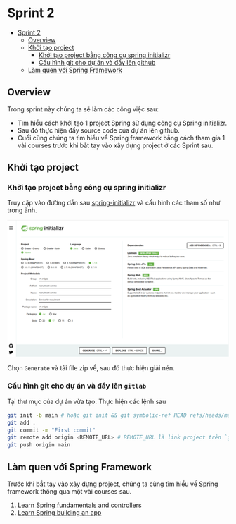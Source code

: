 # Sprint 2

<!-- TOC -->
* [Sprint 2](#sprint-2)
  * [Overview](#overview)
  * [Khởi tạo project](#khởi-tạo-project)
    * [Khởi tạo project bằng công cụ spring initializr](#khởi-tạo-project-bằng-công-cụ-spring-initializr)
    * [Cấu hình git cho dự án và đẩy lên github](#cấu-hình-git-cho-dự-án-và-đẩy-lên-github)
  * [Làm quen với Spring Framework](#làm-quen-với-spring-framework)
<!-- TOC -->

## Overview

Trong sprint này chúng ta sẽ làm các công việc sau:

- Tìm hiểu cách khởi tạo 1 project Spring sử dụng công cụ Spring initializr.
- Sau đó thực hiện đẩy source code của dự án lên github.
- Cuối cùng chúng ta tìm hiểu về Spring framework bằng cách tham gia 1 vài courses trước khi bắt tay vào xây dựng
  project ở các Sprint sau.

## Khởi tạo project

### Khởi tạo project bằng công cụ spring initializr

Truy cập vào đường dẫn sau [spring-initializr](https://start.spring.io/) và cấu hình các tham số như trong ảnh.

![](img/spring-initializr.png)

Chọn `Generate` và tải file zip về, sau đó thực hiện giải nén.

### Cấu hình git cho dự án và đẩy lên `gitlab`

Tại thư mục của dự án vừa tạo. Thực hiện các lệnh sau

```sh
git init -b main # hoặc git init && git symbolic-ref HEAD refs/heads/main
git add .
git commit -m "First commit"
git remote add origin <REMOTE_URL> # REMOTE_URL là link project trên `gitlab` 
git push origin main
```

## Làm quen với Spring Framework

Trước khi bắt tay vào xây dựng project, chúng ta cùng tìm hiểu về Spring framework thông qua một vài courses sau.

1. [Learn Spring fundamentals and controllers](https://www.codecademy.com/enrolled/courses/learn-spring-fundamentals-and-controllers)
2. [Learn Spring building an app](https://www.codecademy.com/enrolled/courses/learn-spring-building-an-app)